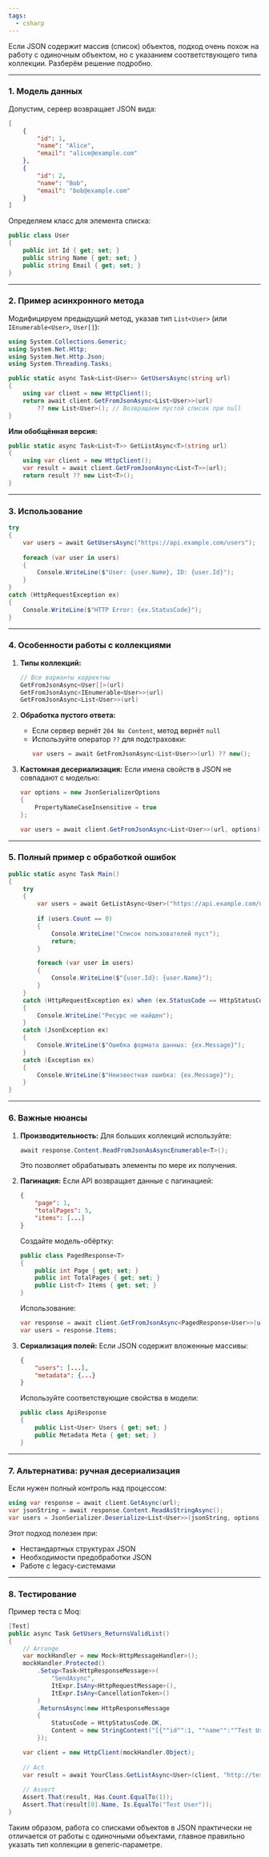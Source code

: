 ```yaml
---
tags:
  - csharp
---
```


Если JSON содержит массив (список) объектов, подход очень похож на работу с одиночным объектом, но с указанием соответствующего типа коллекции. Разберём решение подробно.

---

### 1. Модель данных
Допустим, сервер возвращает JSON вида:
```json
[
    {
        "id": 1,
        "name": "Alice",
        "email": "alice@example.com"
    },
    {
        "id": 2,
        "name": "Bob",
        "email": "bob@example.com"
    }
]
```

Определяем класс для элемента списка:
```csharp
public class User
{
    public int Id { get; set; }
    public string Name { get; set; }
    public string Email { get; set; }
}
```

---

### 2. Пример асинхронного метода
Модифицируем предыдущий метод, указав тип `List<User>` (или `IEnumerable<User>`, `User[]`):

```csharp
using System.Collections.Generic;
using System.Net.Http;
using System.Net.Http.Json;
using System.Threading.Tasks;

public static async Task<List<User>> GetUsersAsync(string url)
{
    using var client = new HttpClient();
    return await client.GetFromJsonAsync<List<User>>(url) 
        ?? new List<User>(); // Возвращаем пустой список при null
}
```

**Или обобщённая версия:**
```csharp
public static async Task<List<T>> GetListAsync<T>(string url)
{
    using var client = new HttpClient();
    var result = await client.GetFromJsonAsync<List<T>>(url);
    return result ?? new List<T>();
}
```

---

### 3. Использование
```csharp
try
{
    var users = await GetUsersAsync("https://api.example.com/users");
    
    foreach (var user in users)
    {
        Console.WriteLine($"User: {user.Name}, ID: {user.Id}");
    }
}
catch (HttpRequestException ex)
{
    Console.WriteLine($"HTTP Error: {ex.StatusCode}");
}
```

---

### 4. Особенности работы с коллекциями

1. **Типы коллекций:**
   ```csharp
   // Все варианты корректны
   GetFromJsonAsync<User[]>(url)
   GetFromJsonAsync<IEnumerable<User>>(url)
   GetFromJsonAsync<List<User>>(url)
   ```

2. **Обработка пустого ответа:**
   - Если сервер вернёт `204 No Content`, метод вернёт `null`
   - Используйте оператор `??` для подстраховки:
     ```csharp
     var users = await GetFromJsonAsync<List<User>>(url) ?? new();
     ```

3. **Кастомная десериализация:**
   Если имена свойств в JSON не совпадают с моделью:
   ```csharp
   var options = new JsonSerializerOptions
   {
       PropertyNameCaseInsensitive = true
   };

   var users = await client.GetFromJsonAsync<List<User>>(url, options);
   ```

---

### 5. Полный пример с обработкой ошибок
```csharp
public static async Task Main()
{
    try
    {
        var users = await GetListAsync<User>("https://api.example.com/users");
        
        if (users.Count == 0)
        {
            Console.WriteLine("Список пользователей пуст");
            return;
        }

        foreach (var user in users)
        {
            Console.WriteLine($"{user.Id}: {user.Name}");
        }
    }
    catch (HttpRequestException ex) when (ex.StatusCode == HttpStatusCode.NotFound)
    {
        Console.WriteLine("Ресурс не найден");
    }
    catch (JsonException ex)
    {
        Console.WriteLine($"Ошибка формата данных: {ex.Message}");
    }
    catch (Exception ex)
    {
        Console.WriteLine($"Неизвестная ошибка: {ex.Message}");
    }
}
```

---

### 6. Важные нюансы

1. **Производительность:** Для больших коллекций используйте:
   ```csharp
   await response.Content.ReadFromJsonAsAsyncEnumerable<T>();
   ```
   Это позволяет обрабатывать элементы по мере их получения.

2. **Пагинация:** Если API возвращает данные с пагинацией:
   ```json
   {
       "page": 1,
       "totalPages": 5,
       "items": [...]
   }
   ```
   Создайте модель-обёртку:
   ```csharp
   public class PagedResponse<T>
   {
       public int Page { get; set; }
       public int TotalPages { get; set; }
       public List<T> Items { get; set; }
   }
   ```
   Использование:
   ```csharp
   var response = await client.GetFromJsonAsync<PagedResponse<User>>(url);
   var users = response.Items;
   ```

3. **Сериализация полей:** Если JSON содержит вложенные массивы:
   ```json
   {
       "users": [...],
       "metadata": {...}
   }
   ```
   Используйте соответствующие свойства в модели:
   ```csharp
   public class ApiResponse
   {
       public List<User> Users { get; set; }
       public Metadata Meta { get; set; }
   }
   ```

---

### 7. Альтернатива: ручная десериализация
Если нужен полный контроль над процессом:
```csharp
using var response = await client.GetAsync(url);
var jsonString = await response.Content.ReadAsStringAsync();
var users = JsonSerializer.Deserialize<List<User>>(jsonString, options);
```

Этот подход полезен при:
- Нестандартных структурах JSON
- Необходимости предобработки JSON
- Работе с legacy-системами

---

### 8. Тестирование
Пример теста с Moq:
```csharp
[Test]
public async Task GetUsers_ReturnsValidList()
{
    // Arrange
    var mockHandler = new Mock<HttpMessageHandler>();
    mockHandler.Protected()
        .Setup<Task<HttpResponseMessage>>(
            "SendAsync",
            ItExpr.IsAny<HttpRequestMessage>(),
            ItExpr.IsAny<CancellationToken>()
        )
        .ReturnsAsync(new HttpResponseMessage
        {
            StatusCode = HttpStatusCode.OK,
            Content = new StringContent("[{""id"":1, ""name"":""Test User""}]")
        });

    var client = new HttpClient(mockHandler.Object);
    
    // Act
    var result = await YourClass.GetListAsync<User>(client, "http://test.com");
    
    // Assert
    Assert.That(result, Has.Count.EqualTo(1));
    Assert.That(result[0].Name, Is.EqualTo("Test User"));
}
```

Таким образом, работа со списками объектов в JSON практически не отличается от работы с одиночными объектами, главное правильно указать тип коллекции в generic-параметре.